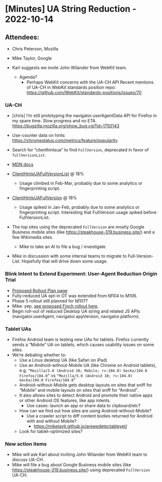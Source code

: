 # [Minutes] UA String Reduction - 2022-10-14

## Attendees:

* Chris Peterson, Mozilla
* Mike Taylor, Google

* Karl suggests we invite John Wilander from WebKit team.
  * Agenda?
    * Perhaps WebKit concerns with the UA-CH API
Recent mentions of UA-CH in WebKit standards position repo:
https://github.com/WebKit/standards-positions/issues/70
### UA-CH
* [chris] I’m still prototyping the navigator.userAgentData API for Firefox in my spare time. Slow progress and no ETA.
https://bugzilla.mozilla.org/show_bug.cgi?id=1750143
* Use-counter data on hints:
https://chromestatus.com/metrics/feature/popularity
* Search for “clienthintsua” to find `FullVersion`, deprecated in favor of `fullVersionList`.
* [MDN docs](https://developer.mozilla.org/en-US/docs/Web/API/NavigatorUAData/getHighEntropyValues)
* [ClientHintsUAFullVersionList](https://chromestatus.com/metrics/feature/timeline/popularity/4079) @ 18%
  * Usage climbed in Feb-Mar, probably due to some analytics or fingerprinting script.

* [ClientHintsUAFullVersion](https://chromestatus.com/metrics/feature/timeline/popularity/3189) @ 18%
  * Usage spiked in Jan-Feb, probably due to some analytics or fingerprinting script. Interesting that FullVersion usage spiked before FullVersionList.

* The top sites using the deprecated `FullVersion` are mostly Google Business mobile sites (like https://steakhouse-319.business.site/) and a few Wikimedia sites.
  * Mike to take an AI to file a bug / investigate.
* Mike in discussion with some internal teams to migrate to Full-Version-List. Hopefully that will drive down some usage.

### Blink Intent to Extend Experiment: User-Agent Reduction Origin Trial
  * [Proposed Rollout Plan page](https://www.chromium.org/updates/ua-reduction/#proposed-rollout-plan)
  * Fully-reduced UA opt-in OT was extended from M104 to M106.
  * Phase 5 rollout still planned for M107?
  * Mike: yep, [see proposed Finch rollout here](https://groups.google.com/a/chromium.org/g/blink-dev/c/kC-AeZ1fSdY/m/HhYYNDeACAAJ).
  * Begin roll-out of reduced Desktop UA string and related JS APIs (navigator.userAgent, navigator.appVersion, navigator.platform).

### Tablet UAs
* Firefox Android team is testing new UAs for tablets. Firefox currently sends a “Mobile” UA on tablets, which causes usability issues on some sites.
* We’re debating whether to:
  * Use a Linux desktop UA (like Safari on iPad)
  * Use an Android-without-Mobile UA (like Chrome on Android tablets), e.g.
`“Mozilla/5.0 (Android 10; Mobile; rv:104.0) Gecko/104.0 Firefox/104.0”`
vs `“Mozilla/5.0 (Android 10; rv:104.0) Gecko/104.0 Firefox/104.0”`
  * Android-without-Mobile gets desktop layouts on sites that sniff for “Mobile” and mobile layouts on sites that sniff for “Android”.
  * It also allows sites to detect Android and promote their native apps or other Android OS features, like app intents.
    * Use cases: launch an app or share data to clipboard/etc?
  * How can we find out how sites are using Android-without-Mobile?
    * Use a crawler script to diff content bodies returned for Android with and without Mobile?
      * https://miketaylr.github.io/arewedetectableyet/
  * Look for tablet-optimized sites?

### New action items
* Mike will ask Karl about inviting John Wilander from WebKit team to discuss UA-CH.
* Mike will file a bug about Google Business mobile sites (like https://steakhouse-319.business.site/) using deprecated `FullVersion` UA-CH.
